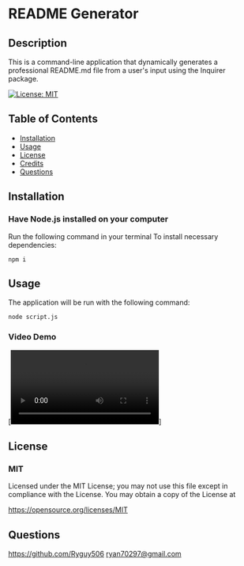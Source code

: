 # README Generator

## Description      
This is a command-line application that dynamically generates a professional README.md file from a user's input using the Inquirer package.

[![License: MIT](https://img.shields.io/badge/License-MIT-yellow.svg)](https://opensource.org/licenses/MIT)

## Table of Contents
* [Installation](#installation)
* [Usage](#usage)
* [License](#license)
* [Credits](#credits)
* [Questions](#questions)

## Installation
### Have Node.js installed on your computer
Run the following command in your terminal To install necessary dependencies:

``` 
npm i
```

## Usage
The application will be run with the following command:
```
node script.js
```
### Video Demo
[![Watch the video](/assets/demo2.mp4)]


## License
### MIT
Licensed under the MIT License; 
 you may not use this file except in compliance with the License. 
 You may obtain a copy of the License at 
 
 https://opensource.org/licenses/MIT 

## Questions
https://github.com/Ryguy506
ryan70297@gmail.com

